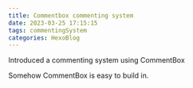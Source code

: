 ```yaml
---
title: Commentbox commenting system
date: 2023-03-25 17:15:15
tags: commentingSystem
categories: HexoBlog
---
```

Introduced a commenting system using CommentBox

<!-- more -->
Somehow CommentBox is easy to build in. 